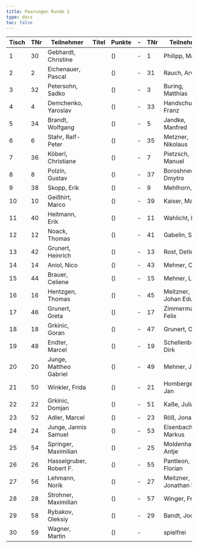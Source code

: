 ```yaml
---
title: Paarungen Runde 1
type: docs
toc: false
---
```


| Tisch | TNr | Teilnehmer              | Titel | Punkte | -   | TNr | Teilnehmer             | Titel | Punkte | Ergebnis |
| ----- | --- | ----------------------- | ----- | ------ | --- | --- | ---------------------- | ----- | ------ | -------- |
| 1     | 30  | Gebhardt, Christine     |       | ()     | -   | 1   | Philipp, Mathias       |       | ()     | -        |
| 2     | 2   | Eichenauer, Pascal      |       | ()     | -   | 31  | Rauch, Arwid           |       | ()     | 1 - 0    |
| 3     | 32  | Petersohn, Sadko        |       | ()     | -   | 3   | Buring, Matthias       |       | ()     | -        |
| 4     | 4   | Demchenko, Yaroslav     |       | ()     | -   | 33  | Handschuh, Franz       |       | ()     | 1 - 0    |
| 5     | 34  | Brandt, Wolfgang        |       | ()     | -   | 5   | Jandke, Manfred        |       | ()     | 0 - 1    |
| 6     | 6   | Stahr, Ralf-Peter       |       | ()     | -   | 35  | Metzner, Nikolaus      |       | ()     | -        |
| 7     | 36  | Köberl, Christiane      |       | ()     | -   | 7   | Pietzsch, Manuel       |       | ()     | -        |
| 8     | 8   | Polzin, Gustav          |       | ()     | -   | 37  | Boroshnev, Dmytro      |       | ()     | -        |
| 9     | 38  | Skopp, Erik             |       | ()     | -   | 9   | Mehlhorn, Uwe          |       | ()     | 0 - 1    |
| 10    | 10  | Geißhirt, Marco         |       | ()     | -   | 39  | Kaiser, Markus         |       | ()     | -        |
| 11    | 40  | Heitmann, Erik          |       | ()     | -   | 11  | Wahlicht, Mike         |       | ()     | 0 - 1    |
| 12    | 12  | Noack, Thomas           |       | ()     | -   | 41  | Gabelin, Simon         |       | ()     | 1 - 0    |
| 13    | 42  | Grunert, Heinrich       |       | ()     | -   | 13  | Rost, Detlef           |       | ()     | -        |
| 14    | 14  | Aniol, Nico             |       | ()     | -   | 43  | Mehner, Clara          |       | ()     | 1 - 0    |
| 15    | 44  | Brauer, Celiene         |       | ()     | -   | 15  | Mehner, Lorenz         |       | ()     | -        |
| 16    | 16  | Hentzgen, Thomas        |       | ()     | -   | 45  | Meitzner, Johan Eduard |       | ()     | -        |
| 17    | 46  | Grunert, Greta          |       | ()     | -   | 17  | Zimmermann, Felix      |       | ()     | 0 - 1    |
| 18    | 18  | Grkinic, Goran          |       | ()     | -   | 47  | Grunert, Olga          |       | ()     | -        |
| 19    | 48  | Endter, Marcel          |       | ()     | -   | 19  | Schellenberger, Dirk   |       | ()     | -        |
| 20    | 20  | Junge, Mattheo Gabriel  |       | ()     | -   | 49  | Mehner, Joerg          |       | ()     | 1 - 0    |
| 21    | 50  | Winkler, Frida          |       | ()     | -   | 21  | Homberger, Jan         |       | ()     | -        |
| 22    | 22  | Grkinic, Domjan         |       | ()     | -   | 51  | Kaße, Julian           |       | ()     | 1 - 0    |
| 23    | 52  | Adler, Marcel           |       | ()     | -   | 23  | Röß, Jonas             |       | ()     | 0 - 1    |
| 24    | 24  | Junge, Jannis Samuel    |       | ()     | -   | 53  | Eisenbach, Markus      |       | ()     | -        |
| 25    | 54  | Springer, Maximilian    |       | ()     | -   | 25  | Moldenhauer, Antje     |       | ()     | ½ - ½    |
| 26    | 26  | Hasselgruber, Robert F. |       | ()     | -   | 55  | Pantleon, Florian      |       | ()     | 1 - 0    |
| 27    | 56  | Lehmann, Norik          |       | ()     | -   | 27  | Meitzner, Jonathan F.  |       | ()     | 0 - 1    |
| 28    | 28  | Strohner, Maximilian    |       | ()     | -   | 57  | Winger, Frank          |       | ()     | 1 - 0    |
| 29    | 58  | Rybakov, Oleksiy        |       | ()     | -   | 29  | Bandt, Jochen          |       | ()     | ½ - ½    |
| 30    | 59  | Wagner, Martin          |       | ()     | -   |     | spielfrei              |       | ()     | +        |
